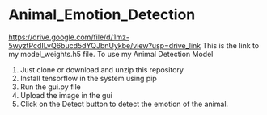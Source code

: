 # Animal_Emotion_Detection

https://drive.google.com/file/d/1mz-5wyztPcdILvQ6bucd5dYQJbnUykbe/view?usp=drive_link This is the link to my model_weights.h5 file.
To use my Animal Detection Model
1. Just clone or download and unzip this repository
2. Install tensorflow in the system using pip
3. Run the gui.py file
4. Upload the image in the gui
5. Click on the Detect button to detect the emotion of the animal.
